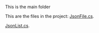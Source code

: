 # 
This is the main folder

This are the files in the project:
[JsonFile.cs](docs/JsonFile.cs.md).

[JsonList.cs](docs/JsonList.cs.md).

